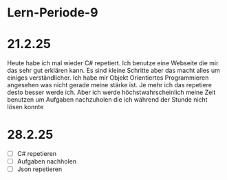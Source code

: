 # Lern-Periode-9

# 21.2.25

Heute habe ich mal wieder C# repetiert. Ich benutze eine Webseite die mir das sehr gut erklären kann. Es sind kleine Schritte aber das macht alles um einiges verständlicher. Ich habe mir Objekt Orientiertes Programmieren angesehen was nicht gerade meine stärke ist. Je mehr ich das repetiere desto besser werde ich. Aber ich werde höchstwahrscheinlich meine Zeit benutzen um Aufgaben nachzuholen die ich während der Stunde nicht lösen konnte 

# 28.2.25

- [ ] C# repetieren
- [ ] Aufgaben nachholen
- [ ] Json repetieren 
